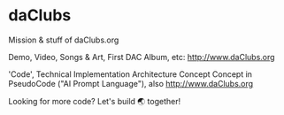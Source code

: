 # daClubs
Mission &amp; stuff of daClubs.org

Demo, Video, Songs & Art, First DAC Album, etc: http://www.daClubs.org

'Code', Technical Implementation Architecture Concept Concept in PseudoCode ("AI Prompt Language"), also http://www.daClubs.org

Looking for more code? Let's build 🌏 together!



